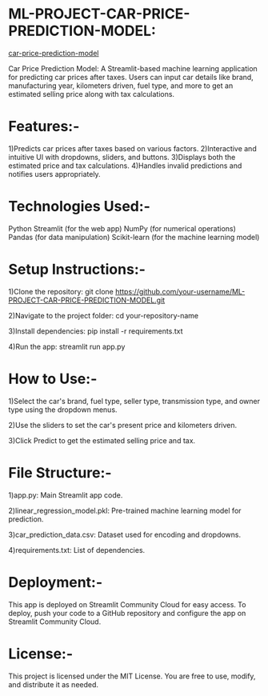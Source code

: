 # ML-PROJECT-CAR-PRICE-PREDICTION-MODEL:
[car-price-prediction-model](https://ml-project-car-price-prediction-model-tgokbxqcfprv9hb5dk3tke.streamlit.app/)

Car Price Prediction Model: A Streamlit-based machine learning application for predicting car prices after taxes. Users can input car details like brand, manufacturing year, kilometers driven, fuel type, and more to get an estimated selling price along with tax calculations.
# Features:-
1)Predicts car prices after taxes based on various factors.
2)Interactive and intuitive UI with dropdowns, sliders, and buttons.
3)Displays both the estimated price and tax calculations.
4)Handles invalid predictions and notifies users appropriately.

# Technologies Used:-
Python
Streamlit (for the web app)
NumPy (for numerical operations)
Pandas (for data manipulation)
Scikit-learn (for the machine learning model)

# Setup Instructions:-
1)Clone the repository: git clone https://github.com/your-username/ML-PROJECT-CAR-PRICE-PREDICTION-MODEL.git

2)Navigate to the project folder: cd your-repository-name

3)Install dependencies: pip install -r requirements.txt

4)Run the app: streamlit run app.py

# How to Use:-
1)Select the car's brand, fuel type, seller type, transmission type, and owner type using the dropdown menus.

2)Use the sliders to set the car's present price and kilometers driven.

3)Click Predict to get the estimated selling price and tax.

# File Structure:-
1)app.py: Main Streamlit app code.

2)linear_regression_model.pkl: Pre-trained machine learning model for prediction.

3)car_prediction_data.csv: Dataset used for encoding and dropdowns.

4)requirements.txt: List of dependencies.

# Deployment:-
This app is deployed on Streamlit Community Cloud for easy access. To deploy, push your code to a GitHub repository and configure the app on Streamlit Community Cloud.

# License:-
This project is licensed under the MIT License. You are free to use, modify, and distribute it as needed.
